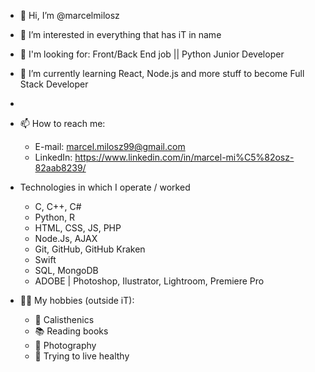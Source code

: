  - 👋 Hi, I’m @marcelmilosz
 - 👀 I’m interested in everything that has iT in name 
 - 👀 I'm looking for: Front/Back End job || Python Junior Developer 
 - 🌱 I’m currently learning React, Node.js and more stuff to become Full Stack Developer 
 -  
 - 📫 How to reach me: 
	 - E-mail: marcel.milosz99@gmail.com
	 - LinkedIn: https://www.linkedin.com/in/marcel-mi%C5%82osz-82aab8239/

- Technologies in which I operate / worked
	- C, C++, C#
	- Python, R
	- HTML, CSS, JS, PHP
	- Node.Js, AJAX
	- Git, GitHub, GitHub Kraken
	- Swift
	- SQL,  MongoDB
	- ADOBE | Photoshop, Ilustrator, Lightroom, Premiere Pro

- 👌🏼 My hobbies (outside iT):
	- 💪 Calisthenics 
	- 📚 Reading books 
	- 📸 Photography
	- 🍎 Trying to live healthy 
